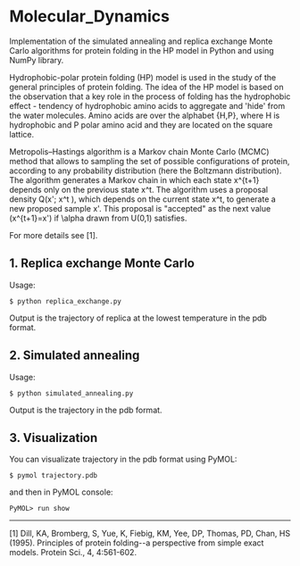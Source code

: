 Molecular_Dynamics
==================
Implementation of the simulated annealing and replica exchange Monte Carlo algorithms for protein folding in the HP model
in Python and using NumPy library.

Hydrophobic-polar protein folding (HP) model is used in the study of the general principles of protein folding.
The idea of the HP model is based on the observation that a key role in the process of folding
has the hydrophobic effect - tendency of hydrophobic amino acids to aggregate and 'hide' from the water molecules.
Amino acids are over the alphabet {H,P}, where H is hydrophobic and P polar amino acid
and they are located on the square lattice.

Metropolis–Hastings algorithm is a Markov chain Monte Carlo (MCMC) method that allows to 
sampling the set of possible configurations of protein, according to any probability distribution (here the Boltzmann distribution). The algorithm generates a Markov chain in which each state x^{t+1} depends only on the previous state x^t. The algorithm uses a proposal density Q(x'; x^t ), which depends on the current state x^t, to generate a new proposed sample x'. This proposal is "accepted" as the next value (x^{t+1}=x') if \alpha drawn from U(0,1) satisfies.

For more details see [1].

<h2> 1. Replica exchange Monte Carlo </h2>

Usage:
<pre><code>$ python replica_exchange.py</pre></code>
Output is the trajectory of replica at the lowest temperature in the pdb format.


<h2> 2. Simulated annealing </h2>

Usage:
<pre><code>$ python simulated_annealing.py</pre></code>
Output is the trajectory in the pdb format.

<h2> 3. Visualization </h2>

You can visualizate trajectory in the pdb format using PyMOL:
<pre><code>$ pymol trajectory.pdb</pre></code>
and then in PyMOL console:

<pre><code>PyMOL> run show</pre></code>

<hr>

[1] Dill, KA, Bromberg, S, Yue, K, Fiebig, KM, Yee, DP, Thomas, PD, Chan, HS (1995). Principles of protein folding--a perspective from simple exact models. Protein Sci., 4, 4:561-602.


